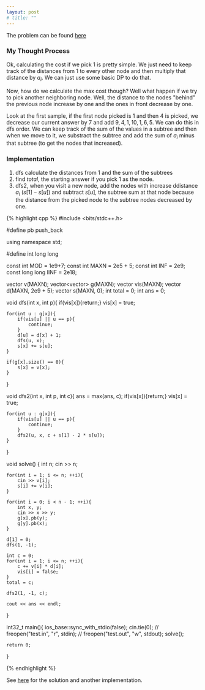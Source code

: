 ```yaml
---
layout: post
# title: ""
---
```

The problem can be found [here](https://codeforces.com/problemset/problem/1092/F)

### My Thought Process 
Ok, calculating the cost if we pick $1$ is pretty simple. We just need to keep track of the distances from $1$ to every other node and then multiply that distance by $a_i$. We can just use some basic DP to do that. 

Now, how do we calculate the max cost though? Well what happen if we try to pick another neighboring node. Well, the distance to the nodes "behind" the previous node increase by one and the ones in front decrease by one.

Look at the first sample, if the first node picked is $1$ and then $4$ is picked, we decrease our current answer by $7$ and add $9, 4, 1, 10, 1, 6, 5$. We can do this in dfs order. We can keep track of the sum of the values in a subtree and then when we move to it, we substract the subtree and add the sum of $a_i$ minus that subtree (to get the nodes that increased).

### Implementation  
1. dfs calculate the distances from $1$ and the sum of the subtrees
2. find $total$, the starting answer if you pick $1$ as the node.
3. dfs2, when you visit a new node, add the nodes with increase ddistance $a_i$ $(s[1] - s[u])$ and subtract $s[u]$, the subtree sum at that node because the distance from the picked node to the subtree nodes decreased by one.
   
{% highlight cpp %}
#include <bits/stdc++.h>

#define pb push_back

using namespace std;

#define int long long

const int MOD = 1e9+7;
const int MAXN = 2e5 + 5;
const int INF = 2e9;    
const long long IINF = 2e18;

vector<int> v(MAXN);
vector<vector<int>> g(MAXN);
vector<bool> vis(MAXN);
vector<int> d(MAXN, 2e9 + 5);
vector<int> s(MAXN, 0);
int total = 0;
int ans = 0;

void dfs(int x, int p){
    if(vis[x]){return;}
    vis[x] = true;

    for(int u : g[x]){
        if(vis[u] || u == p){
            continue;
        }
        d[u] = d[x] + 1;
        dfs(u, x);
        s[x] += s[u];
    }

    if(g[x].size() == 0){
        s[x] = v[x];
    }
}

void dfs2(int x, int p, int c){
    ans = max(ans, c);
    if(vis[x]){return;}
    vis[x] = true;

    for(int u : g[x]){
        if(vis[u] || u == p){
            continue;
        }
        dfs2(u, x, c + s[1] - 2 * s[u]);
    }
}

void solve() { 
    int n;
    cin >> n;

    for(int i = 1; i <= n; ++i){
        cin >> v[i];
        s[i] += v[i];
    }

    for(int i = 0; i < n - 1; ++i){
        int x, y;
        cin >> x >> y;
        g[x].pb(y);
        g[y].pb(x);
    }

    d[1] = 0;
    dfs(1, -1);

    int c = 0;
    for(int i = 1; i <= n; ++i){
        c += v[i] * d[i];
        vis[i] = false;
    }
    total = c;

    dfs2(1, -1, c);

    cout << ans << endl;
}

int32_t main(){
    ios_base::sync_with_stdio(false);
    cin.tie(0);
    // freopen("test.in", "r", stdin);
    // freopen("test.out", "w", stdout);
    solve();

    return 0;
}

{% endhighlight %}


See [here](https://codeforces.com/blog/entry/63961) for the solution and another implementation. 

